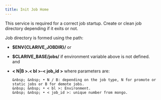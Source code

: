 ```yaml
---
title: Init Job Home
---
```


This service is required for a correct job startup. Create or 
clean job directory depending if it exits or not.  

Job directory is formed using the path: 

* **$ENV{CLARIVE_JOBDIR}/** or    

* **$CLARIVE_BASE/jobs/** if environment variable above is not defined.    
and

* **< N|B >.< bl >-< job_id >** where parameters are:    

      &nbsp; &nbsp; • N / B: depending on the job type, N for promote or static jobs or B for demote jobs.     
      &nbsp; &nbsp; • < bl >: Environment.    
      &nbsp; &nbsp; • < job_id >: unique number from mongo.     

